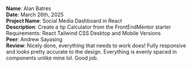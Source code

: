 **Name**: Alan Batres
<br/>
**Date**: March 26th, 2025
<br/>
**Project Name**: Social Media Dashboard in React
<br/>
**Description**: Create a tip Calculator from the FrontEndMentor starter
Requirements:
React
Tailwind CSS
Desktop and Mobile Versions
<br/>
**Peer**: Andrew Sayasing
<br/>
**Review**: Nicely done, everything that needs to work does! Fully responsive and looks pretty accurate to the design. Everything is evenly spaced in components unlike mine lol. Good job.
<br/>
<br/>
